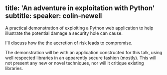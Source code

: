 title: 'An adventure in exploitation with Python'
subtitle:
speaker: colin-newell
---
A practical demonstration of exploiting a Python web application to help illustrate the potential damage a security hole can cause.

I'll discuss how the the accretion of risk leads to compromise.

The demonstration will be with an application constructed for this talk, using well respected libraries in an apparently secure fashion (mostly).  This will not present any new or novel techniques, nor will it critique existing libraries.